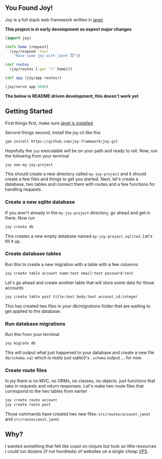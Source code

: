 ## You Found Joy!

Joy is a full stack web framework written in [janet](https://github.com/janet-lang/janet)

**This project is in early development so expect major changes**

```clojure
(import joy)

(defn home [request]
  (joy/respond :text
    "Have some joy with janet 😇"))

(def routes
  (joy/routes [:get "/" home]))

(def app (joy/app routes))

(joy/serve app 8000)
```

**The below is README driven development, this doesn't work yet**

## Getting Started

First things first, make sure [janet is installed](https://janet-lang.org/docs/index.html)

Second things second, install the joy cli like this

```sh
jpm install https://github.com/joy-framework/joy.git
```

Hopefully the `joy` executable will be on your path and ready to roll. Now, run the following from your terminal

```sh
joy new my-joy-project
```

This should create a new directory called `my-joy-project` and it should create a few files and things
to get you started. Next, let's create a database, two tables and connect them with routes and a few functions for handling requests.

### Create a new sqlite database

If you aren't already in the `my-joy-project` directory, go ahead and get in there. Now run

```sh
joy create db
```

This creates a new empty database named `my-joy-project.sqlite3`. Let's fill it up.

### Create database tables

Run this to create a new migration with a table with a few columns:

```sh
joy create table account name:text email:text password:text
```

Let's go ahead and create another table that will store some data for those accounts

```sh
joy create table post title:text body:text account_id:integer
```

This has created two files in your db/migrations folder that are waiting to get applied to the database.

### Run database migrations

Run this from your terminal

```sh
joy migrate db
```

This will output what just happened to your database and create a new file `db/schema.sql` which is really just sqlite3's `.schema` output ... for now.

### Create route files

In joy there is no MVC, no ORMs, no classes, no objects. just functions that take in requests and return responses. Let's make two route files that correspond to the two tables from earlier

```sh
joy create route account
joy create route post
```

Those commands have created two new files: `src/routes/account.janet` and `src/routes/post.janet`

## Why?

I wanted something that felt like coast on clojure but took so little resources I could run dozens (if not hundreds) of websites on a single cheap [VPS]().

